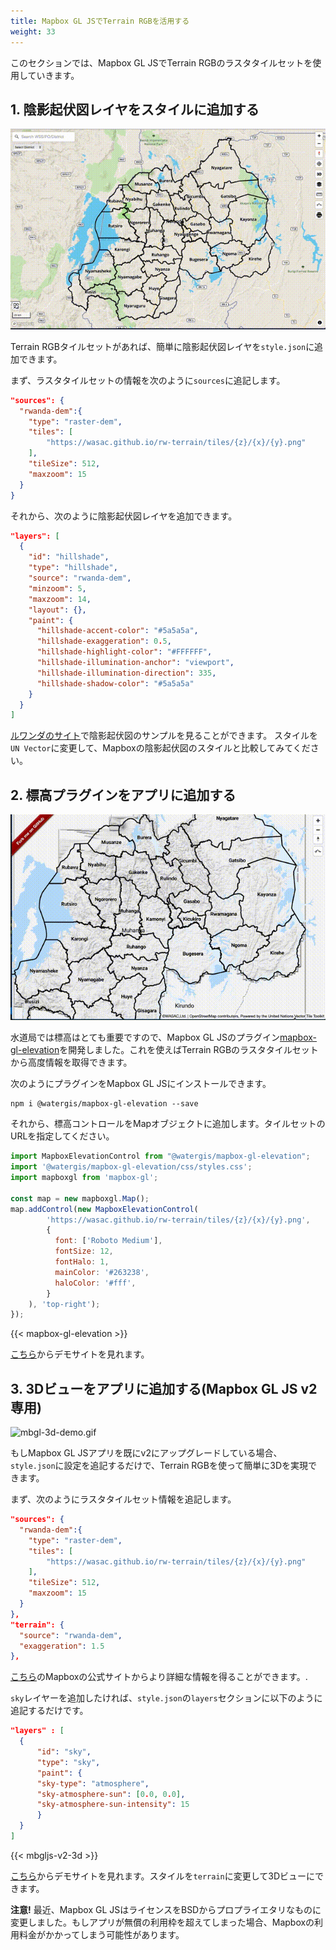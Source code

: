 ```yaml
---
title: Mapbox GL JSでTerrain RGBを活用する
weight: 33
---
```


このセクションでは、Mapbox GL JSでTerrain RGBのラスタタイルセットを使用していきます。

## 1. 陰影起伏図レイヤをスタイルに追加する

![rwanda-hillshade.gif](./rwanda-hillshade.gif)

Terrain RGBタイルセットがあれば、簡単に陰影起伏図レイヤを`style.json`に追加できます。

まず、ラスタタイルセットの情報を次のように`sources`に追記します。
```json
"sources": {
  "rwanda-dem":{
    "type": "raster-dem",
    "tiles": [
        "https://wasac.github.io/rw-terrain/tiles/{z}/{x}/{y}.png"
    ],
    "tileSize": 512,
    "maxzoom": 15
  }
}
```

それから、次のように陰影起伏図レイヤを追加できます。

```json
"layers": [
  {
    "id": "hillshade",
    "type": "hillshade",
    "source": "rwanda-dem",
    "minzoom": 5,
    "maxzoom": 14,
    "layout": {},
    "paint": {
      "hillshade-accent-color": "#5a5a5a",
      "hillshade-exaggeration": 0.5,
      "hillshade-highlight-color": "#FFFFFF",
      "hillshade-illumination-anchor": "viewport",
      "hillshade-illumination-direction": 335,
      "hillshade-shadow-color": "#5a5a5a"
    }
  }
]
```

[ルワンダのサイト](https://rural.water-gis.com)で陰影起伏図のサンプルを見ることができます。 スタイルを`UN Vector`に変更して、Mapboxの陰影起伏図のスタイルと比較してみてください。 

## 2. 標高プラグインをアプリに追加する

![mbgl-elevation-demo.gif](./mbgl-elevation-demo.gif)

水道局では標高はとても重要ですので、Mapbox GL JSのプラグイン[mapbox-gl-elevation](https://github.com/watergis/mapbox-gl-elevation)を開発しました。これを使えばTerrain RGBのラスタタイルセットから高度情報を取得できます。

次のようにプラグインをMapbox GL JSにインストールできます。

```
npm i @watergis/mapbox-gl-elevation --save
```

それから、標高コントロールをMapオブジェクトに追加します。タイルセットのURLを指定してください。
```js
import MapboxElevationControl from "@watergis/mapbox-gl-elevation";
import '@watergis/mapbox-gl-elevation/css/styles.css';
import mapboxgl from 'mapbox-gl';

const map = new mapboxgl.Map();
map.addControl(new MapboxElevationControl(
        'https://wasac.github.io/rw-terrain/tiles/{z}/{x}/{y}.png',
        { 
          font: ['Roboto Medium'],
          fontSize: 12,
          fontHalo: 1,
          mainColor: '#263238',
          haloColor: '#fff',
        }
    ), 'top-right');
});
```

{{< mapbox-gl-elevation >}}

[こちら](https://watergis.github.io/mapbox-gl-elevation/#12/-1.08551/35.87063)からデモサイトを見れます。

## 3. 3Dビューをアプリに追加する(Mapbox GL JS v2専用)

![mbgl-3d-demo.gif](./mbgl-3d-demo.gif)

もしMapbox GL JSアプリを既にv2にアップグレードしている場合、`style.json`に設定を追記するだけで、Terrain RGBを使って簡単に3Dを実現できます。

まず、次のようにラスタタイルセット情報を追記します。
```json
"sources": {
  "rwanda-dem":{
    "type": "raster-dem",
    "tiles": [
        "https://wasac.github.io/rw-terrain/tiles/{z}/{x}/{y}.png"
    ],
    "tileSize": 512,
    "maxzoom": 15
  }
},
"terrain": {
  "source": "rwanda-dem",
  "exaggeration": 1.5
},
```

[こちら](https://docs.mapbox.com/mapbox-gl-js/style-spec/terrain/)のMapboxの公式サイトからより詳細な情報を得ることができます。.

`sky`レイヤーを追加したければ、`style.json`の`layers`セクションに以下のように追記するだけです。

```json
"layers" : [
  {
      "id": "sky",
      "type": "sky",
      "paint": {
      "sky-type": "atmosphere",
      "sky-atmosphere-sun": [0.0, 0.0],
      "sky-atmosphere-sun-intensity": 15
      }
  }
]
```

{{< mbgljs-v2-3d >}}

[こちら](https://wasac.github.io/mapboxgljs-v2/#14.05/-1.94034/30.04433/-17.6/71)からデモサイトを見れます。スタイルを`terrain`に変更して3Dビューにできます。 

**注意!** 最近、Mapbox GL JSはライセンスをBSDからプロプライエタリなものに変更しました。もしアプリが無償の利用枠を超えてしまった場合、Mapboxの利用料金がかかってしまう可能性があります。